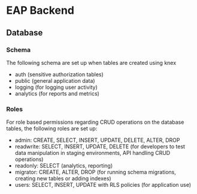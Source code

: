 # EAP Backend

## Database

### Schema
The following schema are set up when tables are created using knex
- auth (sensitive authorization tables)
- public (general application data)
- logging (for logging user activity)
- analytics (for reports and metrics)

### Roles
For role based permissions regarding CRUD operations on the database tables, the following roles are set up:
- admin: CREATE, SELECT, INSERT, UPDATE, DELETE, ALTER, DROP
- readwrite: SELECT, INSERT, UPDATE, DELETE (for developers to test data manipulation in staging environments, API handling CRUD operations)
- readonly: SELECT (analytics, reporting)
- migrator: CREATE, ALTER, DROP (for running schema migrations, creating new tables or adding indexes)
- users: SELECT, INSERT, UPDATE with RLS policies (for application use)
